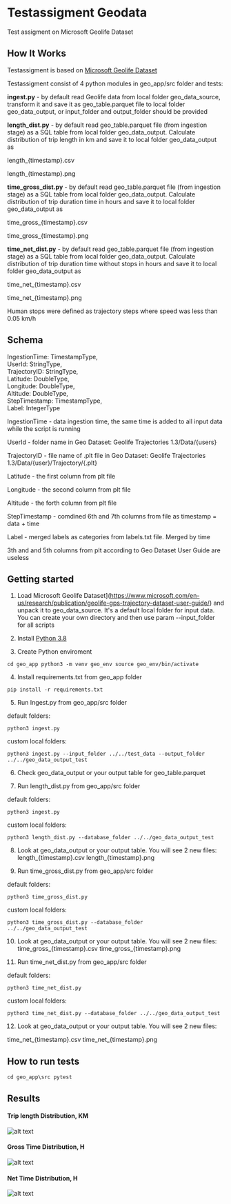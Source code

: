 # Testassigment Geodata
Test assigment on Microsoft Geolife Dataset

## How It Works

Testassigment is based on [Microsoft Geolife Dataset](https://www.microsoft.com/en-us/research/publication/geolife-gps-trajectory-dataset-user-guide/)

Testassigment consist of 4 python modules in geo_app/src folder and tests:

**ingest.py** - by default read Geolife data from local folder geo_data_source, transform it and save it as geo_table.parquet file to local folder geo_data_output, or input_folder and output_folder should be provided

**length_dist.py** - by default read geo_table.parquet file (from ingestion stage) as a SQL table from local folder geo_data_output.
Calculate distribution of trip length in km and save it to local folder geo_data_output as

length_{timestamp}.csv

length_{timestamp}.png


**time_gross_dist.py** - by default read geo_table.parquet file (from ingestion stage) as a SQL table from local folder geo_data_output.
Calculate distribution of trip duration time in hours and save it to local folder geo_data_output as

time_gross_{timestamp}.csv

time_gross_{timestamp}.png


**time_net_dist.py** - by default read geo_table.parquet file (from ingestion stage) as a SQL table from local folder geo_data_output.
Calculate distribution of trip duration time without stops in hours and save it to local folder geo_data_output as

time_net_{timestamp}.csv

time_net_{timestamp}.png

Human stops were defined as trajectory steps where speed was less than 0.05 km/h

## Schema 

IngestionTime: TimestampType,  
UserId: StringType,  
TrajectoryID: StringType,  
Latitude: DoubleType,  
Longitude: DoubleType,  
Altitude: DoubleType,  
StepTimestamp: TimestampType,  
Label: IntegerType


IngestionTime - data ingestion time, the same time is added to all input data while the script is running  

UserId - folder name in Geo Dataset: Geolife Trajectories 1.3/Data/{users}

TrajectoryID - file name of .plt file in Geo Dataset: Geolife Trajectories 1.3/Data/{user}/Trajectory/{.plt}

Latitude - the first column from plt file

Longitude - the second column from plt file

Altitude - the forth column from plt file

StepTimestamp - comdined 6th and 7th columns from file as timestamp = data + time

Label - merged labels as categories from labels.txt file. Merged by time


3th and and 5th columns from plt according to Geo Dataset User Guide are useless


## Getting started

1. Load Microsoft Geolife Dataset](https://www.microsoft.com/en-us/research/publication/geolife-gps-trajectory-dataset-user-guide/) and unpack it to geo_data_source. It's a default local folder for input data.
You can create your own directory and then use param --input_folder for all scripts

2. Install [Python 3.8](https://www.python.org/downloads/release/python-380/)

3. Create Python enviroment

`cd geo_app
python3 -m venv geo_env
source geo_env/bin/activate`

4. Install requirements.txt from geo_app folder

`pip install -r requirements.txt`

5. Run Ingest.py from geo_app/src folder

default folders:

`python3 ingest.py`

custom local folders:

`python3 ingest.py --input_folder ../../test_data --output_folder ../../geo_data_output_test`

6. Check geo_data_output or your output table for geo_table.parquet

7. Run length_dist.py from geo_app/src folder

default folders:

`python3 ingest.py`

custom local folders:

`python3 length_dist.py --database_folder ../../geo_data_output_test`

8. Look at geo_data_output or your output table. You will see 2 new files:
length_{timestamp}.csv
length_{timestamp}.png

9. Run time_gross_dist.py from geo_app/src folder

default folders:

`python3 time_gross_dist.py`

custom local folders:

`python3 time_gross_dist.py --database_folder ../../geo_data_output_test`

10. Look at geo_data_output or your output table. You will see 2 new files:
time_gross_{timestamp}.csv
time_gross_{timestamp}.png

11. Run time_net_dist.py from geo_app/src folder

default folders:

`python3 time_net_dist.py`

custom local folders:

`python3 time_net_dist.py --database_folder ../../geo_data_output_test`

12. Look at geo_data_output or your output table. You will see 2 new files:

time_net_{timestamp}.csv
time_net_{timestamp}.png


## How to run tests

`cd geo_app\src
pytest`

## Results

#### Trip length Distribution, KM

![alt text](geo_data_output/length_1627513017.png)

#### Gross Time Distribution, H

![alt text](geo_data_output/time_gross_1627515965.png)

#### Net Time Distribution, H

![alt text](geo_data_output/time_net_1627564638.png)
